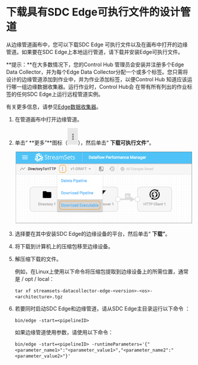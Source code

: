 # 下载具有SDC Edge可执行文件的设计管道

从边缘管道画布中，您可以下载SDC Edge 可执行文件以及在画布中打开的边缘管道。如果要在SDC Edge上本地运行管道，请下载并安装Edge可执行文件。

**提示：**在大多数情况下，您的Control Hub 管理员会安装并注册多个Edge Data Collector，并为每个Edge Data Collector分配一个或多个标签。您只需将设计的边缘管道添加到作业中，并为作业添加标签，以便Control Hub 知道应该运行哪一组边缘数据收集器。运行作业时，Control Hub会 在带有所有列出的作业标签的任何SDC Edge上运行远程管道实例。

有关更多信息，请参见[Edge数据收集器](https://streamsets.com/documentation/controlhub/latest/help/controlhub/UserGuide/DataCollectorEdge/Overview.html#concept_aky_2z3_qbb)。

1. 在管道画布中打开边缘管道。

2. 单击“ **更多”**图标（![img](imgs/icon_OverActions.png)），然后单击“ **下载可执行文件”**。

   ![img](imgs/EdgePipelineDownloadExecutable.png)

3. 选择要在其中安装SDC Edge的边缘设备的平台，然后单击“ **下载”**。

4. 将下载到计算机上的压缩包移至边缘设备。

5. 解压缩下载的文件。

   例如，在Linux上使用以下命令将压缩包提取到边缘设备上的所需位置，通常是 / opt / local：

   ```
   tar xf streamsets-datacollector-edge-<version>-<os>-<architecture>.tgz
   ```

6. 若要同时启动SDC Edge和边缘管道，请从SDC Edge主目录运行以下命令 ：

   ```
   bin/edge -start=<pipelineID>
   ```

   如果边缘管道使用参数，请使用以下命令：

   ```
   bin/edge -start=<pipelineID> -runtimeParameters='{"<parameter_name1>":"<parameter_value1>","<parameter_name2":"<parameter_value2>"}'
   ```